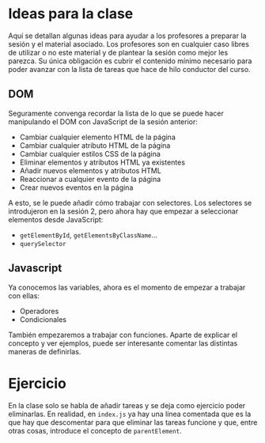 # Ideas para la clase

Aquí se detallan algunas ideas para ayudar a los profesores a preparar la sesión y el material asociado. Los profesores son en cualquier caso libres de utilizar o no este material y de plantear la sesión como mejor les parezca. Su única obligación es cubrir el contenido mínimo necesario para poder avanzar con la lista de tareas que hace de hilo conductor del curso.

## DOM

Seguramente convenga recordar la lista de lo que se puede hacer manipulando el DOM con JavaScript de la sesión anterior:

* Cambiar cualquier elemento HTML de la página
* Cambiar cualquier atributo HTML de la página
* Cambiar cualquier estilos CSS de la página
* Eliminar elementos y atributos HTML ya existentes
* Añadir nuevos elementos y atributos HTML
* Reaccionar a cualquier evento de la página
* Crear nuevos eventos en la página

A esto, se le puede añadir cómo trabajar con selectores. Los selectores se introdujeron en la sesión 2, pero ahora hay que empezar a seleccionar elementos desde JavaScript:

* `getElementById`, `getElementsByClassName`...
* `querySelector`

## Javascript

Ya conocemos las variables, ahora es el momento de empezar a trabajar con ellas:

* Operadores
* Condicionales

También empezaremos a trabajar con funciones. Aparte de explicar el concepto y ver ejemplos, puede ser interesante comentar las distintas maneras de definirlas.

# Ejercicio

En la clase solo se habla de añadir tareas y se deja como ejercicio poder eliminarlas. En realidad, en `index.js` ya hay una línea comentada que es la que hay que descomentar para que eliminar las tareas funcione y que, entre otras cosas, introduce el concepto de `parentElement`.
